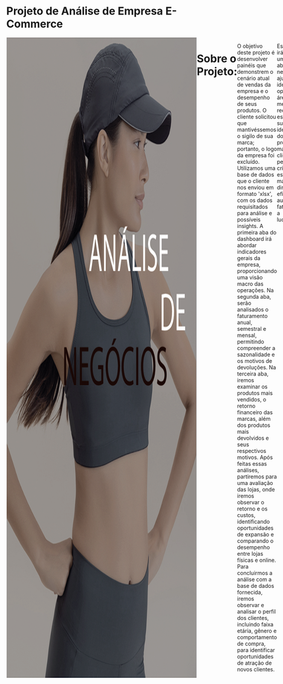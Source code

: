 # Projeto de Análise de Empresa  E-Commerce
<div style="display: flex; justify-content: space-between;"> <br>
<img width="1000" alt="netflix" src="https://github.com/MiguelTessele/Analise_E-Commerce/blob/main/Capa.png">
  
# Sobre o Projeto:
O objetivo deste projeto é desenvolver painéis que demonstrem o cenário atual de vendas da empresa e o desempenho de seus produtos. O cliente solicitou que mantivéssemos o sigilo de sua marca; portanto, o logo da empresa foi excluído. Utilizamos uma base de dados que o cliente nos enviou em formato 'xlsx', com os dados requisitados para análise e possíveis insights. A primeira aba do dashboard irá abordar indicadores gerais da empresa, proporcionando uma visão macro das operações. Na segunda aba, serão analisados o faturamento anual, semestral e mensal, permitindo compreender a sazonalidade e os motivos de devoluções. Na terceira aba, iremos examinar os produtos mais vendidos, o retorno financeiro das marcas, além dos produtos mais devolvidos e seus respectivos motivos. Após feitas essas análises, partiremos para uma avaliação das lojas, onde iremos observar o retorno e os custos, identificando oportunidades de expansão e comparando o desempenho entre lojas físicas e online. Para concluirmos a análise com a base de dados fornecida, iremos observar e analisar o perfil dos clientes, incluindo faixa etária, gênero e comportamento de compra, para identificar oportunidades de atração de novos clientes.

Essa análise irá oferecer uma visão abrangente do negócio, ajudando a identificar oportunidades, áreas de melhoria e a reconhecer esforços bem-sucedidos. A identificação dos principais produtos, marcas e clientes permitirá a criação de estratégias mais direcionadas e eficazes para aumentar o faturamento e a lucratividade.

<br />

# Etapas do Projeto (DataOps)

• Perguntas de negócio;

• Mapeamento dos dados;

• Prototipação;

• ETL (Extração, Transformação e Carregamento);

• Descobertas e insights;

• Sugestões de decisão.

<br />

# Perguntas de Negócio

Com o objetivo de fornecer insights e soluções a partir dos dados fornecidos, foram levantadas algumas perguntas para entender a necessidade do negócio:

• Quais produtos apresentam maior volume de vendas e quais são suas respectivas margens de lucro?

• Quais são os produtos com maior taxa de devolução e qual é o motivo mais comum dessas devoluções?

• Como o desempenho de vendas varia por estação ou por mês? Existe um padrão sazonal evidente?

• Qual é o perfil dos nossos melhores clientes (faixa etária, localização, gênero)? Podemos criar campanhas para alcançar clientes com perfis semelhantes?

• Como varia a frequência de compras entre diferentes grupos de clientes? Podemos criar campanhas de fidelização para aumentar essa frequência?

• Quais regiões apresentam o menor desempenho e como podemos melhorar o alcance nessas áreas?

• Quais são os principais motivos das devoluções e como podemos reduzir essas ocorrências?

Após feitas as perguntas de negócio, as respostas fornecerão uma visão do comportamento dos clientes, produtos e do cenário atual da empresa, que se encontra em momento de expansão.


<br />

# Mapeamento dos Dados

Os dados foram disponibilizados em arquivos Excel (“Base Devoluções”, “Base Vendas – 2020”, “Base Vendas – 2021”, “Base Vendas – 2022”, “Cadastro Clientes”, “Cadastro Localidades”, “Cadastro Lojas”, “Cadastro Produtos”), contendo as dimensões de Clientes, Localidade, Lojas e Produtos, como mostra a imagem abaixo.

 <img width="500" alt="Imagem dados" src="https://github.com/MiguelTessele/Analise_E-Commerce/blob/main/Base.png">


# Prototipação

Com base no entendimento do problema e nas necessidades dos indicadores que o cliente solicitou, foram desenvolvidas as telas de prototipação para o desenvolvimento dos dashboards. As telas servirão como guia para a construção dos dashboards finais, garantindo que todas as necessidades e objetivos identificados sejam atendidos. Foram introduzidos alguns indicadores com novas visões do negócio, pois o cliente está planejando uma expansão próxima. A ferramenta utilizada foi o Figma, permitindo visualizar uma prévia de como ficará a entrega final. Foi utilizado o Adobe Color para extrair o número HEX de cada cor.

<br />
<div align="center">
  <img width="1000" alt="Imagem dados" src="https://github.com/MiguelTessele/Analise_E-Commerce/blob/main/Pag_1_.png"><h4>Protótipo página 1</h4>
</div>

<div align="center">
  <img width="1000" alt="Imagem dados" src="https://github.com/MiguelTessele/Analise_E-Commerce/blob/main/Pag_2_.png">
  <h4>Protótipo página 2</h4>
</div>


<div align="center">
  <img width="1000" alt="Imagem dados" src="https://github.com/MiguelTessele/Analise_E-Commerce/blob/main/Pag_3_.png">
  <h4>Protótipo página 3</h4>
</div>

<div align="center">
  <img width="1000" alt="Imagem dados" src="https://github.com/MiguelTessele/Analise_E-Commerce/blob/main/Pag_4_.png">
    <h4>Protótipo página 4</h4>
</div>
<div align="center">
  <img width="1000" alt="Imagem dados" src="https://github.com/MiguelTessele/Analise_E-Commerce/blob/main/Pag_5_.png">
  <h4>Protótipo página 5</h4>
</div>
<br />

# ETL (Extração, Transformação e Carregamento)

### Preparação dos dados

• A extração da base foi feita no Power Query;

• Limpeza de dados inconsistentes;

• Colunas com valores "null" foram excluídas pois não tinham relevância;

• As tabelas fato receberam um prefixo “f” e as dimensões um prefixo “d” para facilitar a distinção;

• Identificação e correção dos tipos de dados para garantir a criação de medidas precisas e um relacionamento consistente • entre as tabelas;

• Arredondamento das casas decimais (2 casas);

• As tabelas de vendas, originalmente separadas por ano, foram unificadas para possibilitar um relacionamento mais • consistente e análises anuais e históricas;

• Após o tratamento, os dados foram carregados e modelados no Power BI para a criação dos dashboards.

Abaixo estão alguns exemplos do processo de ETL, como estava antes e como ficou após a aplicação das transformações.

<br />
<div align="center">
  <h4>Tabela de Clientes antes do tratamento dos dados</h4>
  <img width="1000" alt="Imagem dados" src="https://github.com/MiguelTessele/Analise_E-Commerce/blob/main/Tabela_Clientes_Antes.png">
</div>
<div align="center">
  <h4>Tabela de Clientes após o tratamento dos dados</h4>
  <img width="1000" alt="Imagem dados" src="https://github.com/MiguelTessele/Analise_E-Commerce/blob/main/Tabela_Clientes_DPS.png">
</div>
<br />

Podemos observar que os dados continham inconsistências como:

• As colunas estão sem nomes, o que dificulta a interpretação dos dados;

• Os tipos das colunas estão errados, todas no mesmo formato (texto e números misturados);

• As duas primeiras linhas de todas as colunas estão com valores nulos;

• Os nomes das colunas estão na 3ª linha;

• Para melhor interpretação, foram substituídos os valores das colunas 'Gênero' e 'Estado civil', retirando as abreviações e adicionando as nomenclaturas completas.

<br />
<div align="center">
  <h4>Tabela de Vendas antes o tratamento dos dados</h4>
  <img width="1000" alt="Imagem dados" src="https://github.com/MiguelTessele/Analise_E-Commerce/blob/main/Tabela_Vendas_Antes.png">
</div>
<div align="center">
  <h4>Tabela de Vendas após do tratamento dos dados</h4>
  <img width="1000" alt="Imagem dados" src="https://github.com/MiguelTessele/Analise_E-Commerce/blob/main/Tabela_Vendas_DPS.png">
</div>
<br />

Podemos observar que os dados continham inconsistências como:

• As colunas estão sem nomes, o que dificulta a interpretação dos dados;

• Os tipos das colunas estão errados, todas no mesmo formato (texto e números misturados);

• Os dados sobre as vendas estavam separados por anos, dificultando a criação de uma linha temporal. A resolução foi unificar as tabelas.


# Dashboard Interativo

Com os dados devidamente organizados e coerentes, partimos para a elaboração de visualizações com dados estatísticos, que servirão como base para responder às questões propostas inicialmente. Foi necessário desenvolver medidas utilizando fórmulas DAX para melhor analisar os dados e extrair insights.

- [Clique aqui para visualizar o dashboard de maneira interativa]([https://app.powerbi.com/links/5LSdfFYlMi?ctid=f5a6833e-3f93-41ac-8092-ee06a0910899&pbi_source=linkShare](https://app.powerbi.com/groups/me/reports/68b4e2ee-71fe-465f-9bdb-9e256ee14471/f2500ad506009ce63a82?experience=power-bi))
<br />

<div align="center">
  <img width="1000" alt="Imagem dados" src="https://github.com/MiguelTessele/Analise_E-Commerce/blob/main/Analise_Geral.png">
</div>
<br />
<div align="center">
  <img width="1000" alt="Imagem dados" src="https://github.com/MiguelTessele/Analise_E-Commerce/blob/main/Vendas_Devolucoes.png">
</div>
<br />
<div align="center">
  <img width="1000" alt="Imagem dados" src="https://github.com/MiguelTessele/Analise_E-Commerce/blob/main/Marcas_Produtos.png">
</div>
<br />
<div align="center">
  <img width="1000" alt="Imagem dados" src="https://github.com/MiguelTessele/Analise_E-Commerce/blob/main/Marcas_Produtos.png">
</div>
<br />
<div align="center">
  <img width="1000" alt="Imagem dados" src="https://github.com/MiguelTessele/Analise_E-Commerce/blob/main/Lojas.png">
  </div>
 <br /> 
<div align="center">
  <img width="1000" alt="Imagem dados" src="https://github.com/MiguelTessele/Analise_E-Commerce/blob/main/Clientes.png">
</div>
<br />

# Análises e Insights

<img width="1000" src="https://github.com/MiguelTessele/Analise_E-Commerce/blob/main/Insights.jpeg">

Após a finalização do dashboard, foi realizada uma análise descritiva, na qual foram observados vários insights. Irei citar alguns, separados pelo nome das páginas para melhor entendimento:

**Análise Geral**

• O faturamento mensal apresenta crescimento constante até maio, atingindo um pico em junho (186 milhões);

• A margem mensal varia de 74,3% a 75,7%, apresentando um pico em junho, que pode estar relacionado ao tipo de produto vendido no período;

• A "Loja Catalog" lidera o faturamento com 105 milhões, enquanto outras lojas, como "Loja Yerevan", têm desempenho significativamente menor (8 milhões);

• A Apple é a marca líder em faturamento (444,9 milhões), seguida por outras marcas como Asus (144,4 milhões).

**Vendas e Devoluções**

• O faturamento teve um crescimento expressivo de 218 milhões em 2020 para 598 milhões em 2021 (174% de aumento). Em 2022, o faturamento aumentou para 795 milhões, embora o ritmo de crescimento tenha diminuído (18%). É importante ressaltar que em 2022 possuímos os dados até junho;

• Houve um aumento constante nas devoluções de 2020 (7,5 milhões) para 2022 (20,3 milhões), indicando um problema recorrente de qualidade. A taxa de devolução está em 7,3%, com "Produto com Defeito" sendo o principal motivo;

• O faturamento mensal mostra flutuações consideráveis, com janeiro sendo um dos meses mais baixos (20 milhões) e junho um dos mais altos (24 milhões). As devoluções, mantêm uma média estável, sem uma queda significativa mostrando que a consistência das devoluções indica que o problema não está relacionado a fatores sazonais, mas sim a problemas contínuos de qualidade ou atendimento;

• O ticket médio se manteve estável em torno de 61 mil ao longo dos anos, com um número total de pedidos de 25 mil. Isso mostra um comportamento de compra consistente, sem grandes oscilações em valor.

**Marcas e Faturamento**

• Algumas marcas, como Vaio e Compaq, apresentam um faturamento consideravelmente menor, abaixo de 10 milhões;

• O "Mouse sem fio MO251 2.4 Ghz - Preto" é o produto mais vendido (7.967 unidades), mas também apresenta o maior número de devoluções (155 unidades);

• Os Produtos periféricos, como mouses e teclados, têm alto volume de vendas, mas também são os produtos mais devolvidos;

• É importante observar que produtos de valor agregado mais alto, como notebooks, têm melhores margens e menos devoluções.

**Lojas**

• Existem 306 lojas distribuídas em quatro continentes, com maior concentração na América do Norte (209 lojas). Europa, Ásia, e Oceania têm uma presença consideravelmente menor;

• As lojas físicas possuem um custo muito maior do que as lojas online, mas seu impacto no faturamento justifica esse investimento, geram a maior parte do faturamento, com 1,273 bilhões, enquanto as lojas online têm um desempenho menor;

• Lojas como Loja Catalog têm altos custos, mas também apresentam alto faturamento e lucro. Já outras lojas apresentam custos elevados sem alcançar um bom faturamento;

• A distribuição dos tickets médios é relativamente equilibrada entre as lojas principais, sugerindo um bom trabalho em direcionar os consumidores para produtos de valor.

**Clientes**

• Há 18 mil clientes cadastrados, dos quais 17 mil são ativos, representando 96% da base. Isso indica uma boa retenção e envolvimento da maioria dos clientes;

• O público mais jovem (18-25 anos) tem menor representatividade, indicando uma oportunidade de expansão para atrair essa faixa etária;

• O gênero dos clientes está bem equilibrado, com 9.011 homens e 9.137 mulheres, o que indica uma distribuição uniforme entre ambos os gêneros;

• A frequência média de compra é de 53 dias, enquanto o ticket médio é de 61 mil. Isso indica que, embora os clientes tenham um intervalo conside rável entre compras, o valor gasto em cada compra é significativo.

# Recomendações ao tomador de decisão

<img width="1000" alt="Imagem dados" src="https://github.com/MiguelTessele/Analise_E-Commerce/blob/main/Sugestoes_negocios.png">
 
Com base nos insights obtidos, sugerimos algumas alternativas aos dirigentes para que a empresa possa aprimorar seus resultados e desenvolver a expansão de suas lojas, separadas pelo nome das páginas para melhor entendimento.

**Análise Geral**

• Criar campanhas promocionais para os períodos de baixa demanda (ex.: julho e agosto), para suavizar a queda de faturamento pós-pico;

• Identificar quais produtos ou campanhas contribuíram para a margem mais alta em junho e replicar estratégias similares em outros meses;

• Realizar um estudo de benchmarking com as lojas de melhor desempenho, como a Loja Catalog, analisando o portfólio de produtos, estratégias de vendas para identificar práticas que possam ser aplicadas em lojas com menor faturamento;

• Diversificar o portfólio para reduzir a dependência da marca Apple, incentivando a venda de outras marcas que também apresentam boas margens, como Asus. Além disso avaliar a continuidade dos produtos de  marcas com baixo desempenho ou criar promoções específicas para reduzir estoques dessas marcas.

**Vendas e Devoluções**

• Desenvolver campanhas específicas para o segundo semestre, como promoções de fim de ano e campanhas da Black Friday para manter o ritmo de vendas;

• Melhorar a experiência do cliente com descrições claras dos produtos, vídeos explicativos, e suporte técnico para diminuir o número de devoluções por arrependimento ou problemas simples e implementar um programa rigoroso de controle de qualidade com os principais fornecedores, visando reduzir defeitos e consequentemente, devoluções;

• Revisar o controle de qualidade, especialmente nos produtos que têm alta taxa de devolução e implementar métricas de controle de qualidade mais rigorosas, como auditorias nos produtos mais vendidos e acompanhamento do feedback dos clientes;

• Incentivar a venda de produtos complementares e pacotes promocionais para aumentar o ticket médio. Podemos tambem explorar a segmentação dos clientes para campanhas personalizadas que incentivem compras de valor maior oferecendo descontos exclusivos  para compras acima de determinado valor pode ajudar a aumentar o ticket médio.

**Marcas e Faturamento**

•  Avaliar a continuidade dos produtos das marcas com baixo desempenho. Em caso de baixa demanda, produtos dessas marcas poderiam ser descontinuados ou  vendidos com promoções agressivas para liberar  espaço no estoque;

• Realizar melhorias na qualidade do "Mouse sem fio MO251" ou ajustar a descrição do produto para alinhar as expectativas dos clientes e reduzir as devoluções;

• Focar em campanhas de marketing para promover produtos com alta margem e baixa taxa de devolução, como o "Notebook Asus ROG Zephyrus Duo". Isso pode maximizar a rentabilidade e minimizar problemas com  devoluções;

•  Criar campanhas exclusivas para marcas como Acer, Dell, e HP, destacando suas vantagens competitivas (como melhor custo-benefício) para atrair consumidores e melhorar a margem de lucro geral.

**Lojas**

• Avaliar a possibilidade de expandir para regiões sub-representadas, como Ásia e Oceania, que possuem menos lojas e, consequentemente, menor faturamento;

• Melhorar a integração entre lojas físicas e online com estratégias como "compre online e retire na loja". Isso ajudaria a aumentar as vendas online e melhorar a experiência do cliente;

• Utilizar as lojas de maior custo-benefício como referência para reestruturar as lojas menos rentáveis, incluindo a revisão das lojas de baixo desempenho e com custo elevado;

• Promover campanhas sazonais específicas que incentivem a compra de produtos com maior valor agregado, especialmente em lojas onde o ticket médio é mais baixo.

**Clientes**

• Desenvolver uma campanha de reativação para os clientes inativos, oferecendo benefícios como descontos ou promoções exclusivas para incentivá-los a oltarem a comprar criando um programa de fidelidade que recompense os clientes por sua atividade contínua, mantendo-os engajados e ativos;

• Desenvolver estratégias de marketing voltadas para o público jovem (18-25 anos), como presença em redes sociais específicas para essa faixa (TikTok, Instagram), além de promoções focadas  em produtos que sejam mais atraentes para esse público;

• Criar campanhas específicas de marketing direcionadas ao estado civil dos clientes, como promoções de "Dia dos Namorados" para clientes solteiros e "Descontos em Família" para clientes casados;

• Desenvolver um programa de recompensas para incentivar compras mais frequentes, reduzindo o intervalo médio entre elas, como cupons de desconto após uma compra ou pontos que acumulam para futuras compras.
